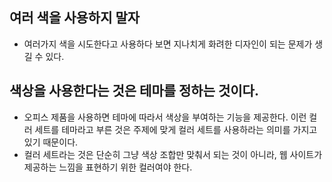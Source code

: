 ## 여러 색을 사용하지 말자
- 여러가지 색을 시도한다고 사용하다 보면 지나치게 화려한 디자인이 되는 문제가 생길 수 있다.

## 색상을 사용한다는 것은 테마를 정하는 것이다.
- 오피스 제품을 사용하면 테마에 따라서 색상을 부여하는 기능을 제공한다. 이런 컬러 세트를 테마라고 부른 것은 주제에 맞게 컬러 세트를 사용하라는 의미를 가지고 있기 때문이다.
- 컬러 세트라는 것은 단순히 그냥 색상 조합만 맞춰서 되는 것이 아니라, 웹 사이트가 제공하는 느낌을 표현하기 위한 컬러여야 한다.
